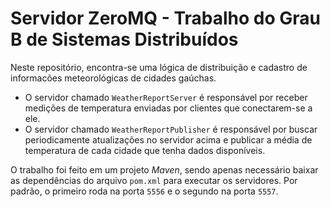 # Servidor ZeroMQ - Trabalho do Grau B de Sistemas Distribuídos
Neste repositório, encontra-se uma lógica de distribuição e cadastro de informacões meteorológicas de cidades gaúchas.
- O servidor chamado `WeatherReportServer` é responsável por receber medições de temperatura enviadas por clientes que conectarem-se a ele.
- O servidor chamado `WeatherReportPublisher` é responsável por buscar periodicamente atualizações no servidor acima e publicar a média de temperatura de cada cidade que tenha dados disponíveis.

O trabalho foi feito em um projeto _Maven_, sendo apenas necessário baixar as dependências do arquivo `pom.xml` para executar os servidores. Por padrão, o primeiro roda na porta `5556` e o segundo na porta `5557`.
